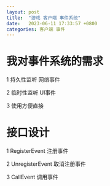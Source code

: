 ```yaml
---
layout: post
title:  "游戏 客户端 事件系统"
date:   2023-06-11 17:33:57 +0800
categories: 客户端 事件
---
```

# 我对事件系统的需求

   1 持久性监听 网络事件

   2 临时性监听 UI事件

   3 使用方便直接

# 接口设计

   1  RegisterEvent 注册事件
   
   2  UnregisterEvent 取消注册事件

   3  CallEvent 调用事件



   
